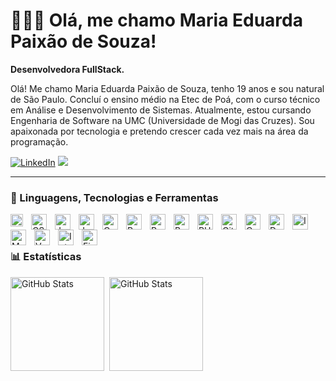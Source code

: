 # 👩🏽‍💻 Olá, me chamo Maria Eduarda Paixão de Souza!

**Desenvolvedora FullStack.**

Olá! Me chamo Maria Eduarda Paixão de Souza, tenho 19 anos e sou natural de São Paulo. Concluí o ensino médio na Etec de Poá, com o curso técnico em Análise e Desenvolvimento de Sistemas. Atualmente, estou cursando Engenharia de Software na UMC (Universidade de Mogi das Cruzes). Sou apaixonada por tecnologia e pretendo crescer cada vez mais na área da programação.

[![LinkedIn](https://img.shields.io/badge/LinkedIn-0077B5?style=for-the-badge&logo=linkedin&logoColor=white)](https://www.linkedin.com/in/maria-eduarda-paix%C3%A3o-de-souza-272323359/)
<a href = "mailto:mariaeduardapaixaodesouza71@gmail.com"><img src="https://img.shields.io/badge/-Gmail-%23333?style=for-the-badge&logo=gmail&logoColor=white" target="_blank"></a>

---

### 🤖 Linguagens, Tecnologias e Ferramentas

<img 
    align="left" 
    alt="HTML"
    title="HTML" 
    width="20px" 
    style="padding-right: 10px;" 
    src="https://cdn.jsdelivr.net/gh/devicons/devicon@latest/icons/html5/html5-original.svg" 
/>
<img 
    align="left" 
    alt="CSS" 
    title="CSS"
    width="25px" 
    style="padding-right: 10px;" 
    src="https://cdn.jsdelivr.net/gh/devicons/devicon@latest/icons/css3/css3-original.svg" 
/>
<img 
    align="left" 
    alt="JavaScript" 
    title="JavaScript"
    width="25px" 
    style="padding-right: 10px;" 
    src="https://cdn.jsdelivr.net/gh/devicons/devicon@latest/icons/javascript/javascript-original.svg" 
/>
<img 
    align="left" 
    alt="Java"
    title="Java" 
    width="25px" 
    style="padding-right: 10px;" 
    src= "https://cdn.jsdelivr.net/gh/devicons/devicon@latest/icons/java/java-original.svg"
/>

<img 
    align="left" 
    alt="C"
    title="C" 
    width="25px" 
    style="padding-right: 10px;" 
    src= "https://cdn.jsdelivr.net/gh/devicons/devicon@latest/icons/c/c-original.svg"
/>
<img 
    align="left" 
    alt="React"
    title="React" 
    width="25px" 
    style="padding-right: 10px;" 
    src="https://cdn.jsdelivr.net/gh/devicons/devicon@latest/icons/react/react-original.svg" 
/>
<img 
    align="left" 
    alt="Python" 
    title="Python"
    width="25px" 
    style="padding-right: 10px;" 
    src="https://cdn.jsdelivr.net/gh/devicons/devicon@latest/icons/python/python-original.svg" 
/>
<img 
    align="left" 
    alt="Bootstrap"
    title="Bootstrap" 
    width="25px" 
    style="padding-right: 10px;" 
    src="https://cdn.jsdelivr.net/gh/devicons/devicon@latest/icons/bootstrap/bootstrap-original.svg" 
/>
<img 
    align="left" 
    alt="PHP" 
    title="PHP"
    width="25px" 
    style="padding-right: 10px;" 
    src="https://cdn.jsdelivr.net/gh/devicons/devicon@latest/icons/php/php-original.svg" 
/>
<img 
    align="left" 
    alt="Git" 
    title="Git"
    width="25px" 
    style="padding-right: 10px;" 
    src="https://cdn.jsdelivr.net/gh/devicons/devicon@latest/icons/git/git-original.svg" 
/>

<img 
    align="left" 
    alt="Canva"
    title="Canva" 
    width="25px" 
    style="padding-right: 10px;" 
    src= "https://cdn.jsdelivr.net/gh/devicons/devicon@latest/icons/canva/canva-original.svg"
/>

<img 
    align="left" 
    alt="Docker"
    title="Docker" 
    width="25px" 
    style="padding-right: 10px;" 
    src= "https://cdn.jsdelivr.net/gh/devicons/devicon@latest/icons/docker/docker-original.svg"
/>

<img 
    align="left" 
    alt="Insomnia"
    title="Insomnia" 
    width="25px" 
    style="padding-right: 10px;" 
    src= "https://cdn.jsdelivr.net/gh/devicons/devicon@latest/icons/insomnia/insomnia-original.svg"
/>

<img 
    align="left" 
    alt="MySQL"
    title="MySQL" 
    width="25px" 
    style="padding-right: 10px;" 
    src= "https://cdn.jsdelivr.net/gh/devicons/devicon@latest/icons/mysql/mysql-original.svg"
/>

<img 
    align="left" 
    alt="VsCode"
    title="VsCode" 
    width="25px" 
    style="padding-right: 10px;" 
    src= "https://cdn.jsdelivr.net/gh/devicons/devicon@latest/icons/vscode/vscode-original.svg"
/>

<img 
    align="left" 
    alt="Intellij"
    title="Intellij" 
    width="25px" 
    style="padding-right: 10px;" 
    src= "https://cdn.jsdelivr.net/gh/devicons/devicon@latest/icons/intellij/intellij-original.svg"
/>

<img 
    align="left" 
    alt="Figma"
    title="Figma" 
    width="25px" 
    style="padding-right: 10px;" 
    src= "https://cdn.jsdelivr.net/gh/devicons/devicon@latest/icons/figma/figma-original.svg"
/>


<br/>
<br/>

### 📊 Estatísticas

<p>
  <img 
    align="left" 
    alt="GitHub Stats" 
    height="150" 
    style="padding-right: 5px;" 
    src="https://github-readme-stats.vercel.app/api?username=MariaEduardaPaixaoO&show_icons=true&theme=dracula&include_all_commits=true&locale=pt-br" 
  />

  <img 
    align="left" 
    alt="GitHub Stats" 
    height="150" 
    src="https://github-readme-stats.vercel.app/api/top-langs/?username=MariaEduardaPaixaoO&theme=dracula&layout=compact&custom_title=Tecnologias&langs_count=9" 
  />
</p>
